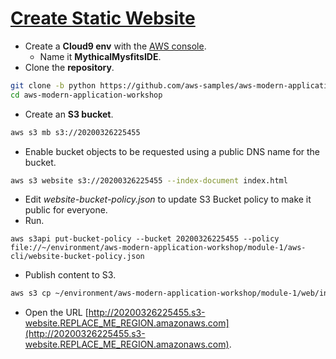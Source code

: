 # [Create Static Website](https://aws.amazon.com/es/getting-started/projects/build-modern-app-fargate-lambda-dynamodb-python/module-one/)
- Create a **Cloud9 env** with the [AWS console](https://console.aws.amazon.com).
  - Name it **MythicalMysfitsIDE**.
- Clone the **repository**.
```bash
git clone -b python https://github.com/aws-samples/aws-modern-application-workshop.git
cd aws-modern-application-workshop
```
- Create an **S3 bucket**.
```bash
aws s3 mb s3://20200326225455
```
- Enable bucket objects to be requested using a public DNS name for the bucket.
```bash
aws s3 website s3://20200326225455 --index-document index.html
```
- Edit *website-bucket-policy.json* to update S3 Bucket policy to make it public for everyone.
- Run.
```
aws s3api put-bucket-policy --bucket 20200326225455 --policy file://~/environment/aws-modern-application-workshop/module-1/aws-cli/website-bucket-policy.json
```
- Publish content to S3.
```bash
aws s3 cp ~/environment/aws-modern-application-workshop/module-1/web/index.html s3://20200326225455/index.html 
```
- Open the URL [http://20200326225455.s3-website.REPLACE_ME_REGION.amazonaws.com](http://20200326225455.s3-website.REPLACE_ME_REGION.amazonaws.com).
